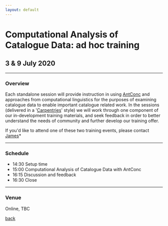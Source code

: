 ```yaml
---
layout: default
---
```


# Computational Analysis of Catalogue Data: ad hoc training

## 3 & 9 July 2020

______
### Overview

Each standalone session will provide instruction in using [AntConc](http://www.laurenceanthony.net/software/antconc/) and approaches from computational linguistics for the purposes of examining catalogue data to enable important catalogue related work. In the sessions (delivered in a '[Carpentries](https://carpentries.org/)' style) we will work through one component of our in-development training materials, and seek feedback in order to better understand the needs of community and further develop our training offer.

If you'd like to attend one of these two training events, please contact [James](http://www.sussex.ac.uk/profiles/371022)*

______
### Schedule

- 14:30 Setup time
- 15:00 Computational Analysis of Catalogue Data with AntConc
- 16:15 Discussion and feedback
- 16:30 Close

______
### Venue

Online, TBC

[back](./)
